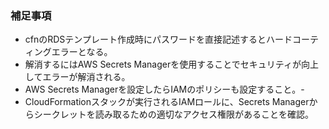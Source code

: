 ### 補足事項

- cfnのRDSテンプレート作成時にパスワードを直接記述するとハードコーティングエラーとなる。
- 解消するにはAWS Secrets Managerを使用することでセキュリティが向上してエラーが解消される。
- AWS Secrets Managerを設定したらIAMのポリシーも設定すること。-
- CloudFormationスタックが実行されるIAMロールに、Secrets Managerからシークレットを読み取るための適切なアクセス権限があることを確認。
